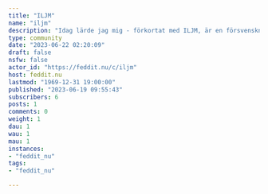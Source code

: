 ```yaml
---
title: "ILJM" 
name: "iljm"
description: "Idag lärde jag mig - förkortat med ILJM, är en försvenskning av engelska TIL (Today I Learned). ILJM är ett öppet gemenskap där alla kan dela med sig av vad dom har lärt sig. **Dela med dig av dina aha-upplevelser, eller vad du har lärt dig idag. Låt andra också lära sig av vad du har lärt dig!**"
type: community
date: "2023-06-22 02:20:09"
draft: false
nsfw: false
actor_id: "https://feddit.nu/c/iljm"
host: feddit.nu
lastmod: "1969-12-31 19:00:00"
published: "2023-06-19 09:55:43"
subscribers: 6
posts: 1
comments: 0
weight: 1
dau: 1
wau: 1
mau: 1
instances:
- "feddit_nu"
tags: 
- "feddit_nu"

---
```

